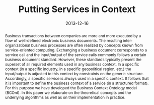 ---
abstract: Business transactions between companies are more and more executed by a
  flow of well-defined electronic business documents. The resulting inter-organizational
  business processes are often realized by concepts known from service-oriented computing.
  Exchanging a business document corresponds to a service call and the input/output
  of the service calls commonly follows a certain business document standard. However,
  these standards typically present the superset of all required elements used in
  any business context. In a specific context (in a specific industry, in a specific
  geopolitical region, etc.) the input/output is adjusted to this context by constraints
  on the generic structure. Accordingly, a specific service is always used in a specific
  context. It follows that it is important to define the business context of a service
  (in a structured format). For this purpose we have developed the Business Context
  Ontology model (BCOnt). In this paper we elaborate on the theoretical concepts and
  the underlying algorithms as well as on their implementation in practice.
authors:
- Danijel Novakovic
- Christian Huemer
date: '2013-12-16'
featured: false
links:
- name: Publik
  url: https://publik.tuwien.ac.at/showentry.php?ID=223224&lang=2
publication: 'Vortrag: IEEE International Conference on Service Oriented Computing
  and Applications (SOCA 2013), USA; 16.12.2013 - 18.12.2013; in: "Proceedings of
  the 6th IEEE International Conference on Service Oriented Computing and Applications
  (SOCA 2013)", IEEE, (2013)'
publication_types:
- '1'
publishDate: '2013-12-16'
title: Putting Services in Context
url_pdf: http://publik.tuwien.ac.at/files/PubDat_223224.pdf
---